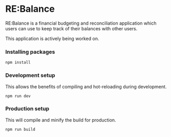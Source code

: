 # RE:Balance

RE:Balance is a financial budgeting and reconciliation application which users can use to keep track of their balances with other users.

This application is actively being worked on.

### Installing packages

```
npm install
```

### Development setup

This allows the benefits of compiling and hot-reloading during development.

```
npm run dev
```

### Production setup

This will compile and minify the build for production.

```
npm run build
```

